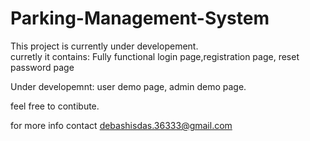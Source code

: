 # Parking-Management-System
This project is currently under developement.  
curretly it contains:
Fully functional login page,registration page, reset password page  

Under developemnt: user demo page, admin demo page.  

feel free to contibute.

for more info contact debashisdas.36333@gmail.com
